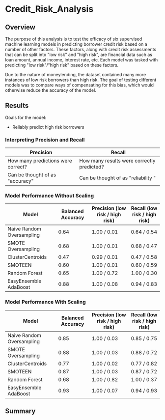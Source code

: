 # Credit_Risk_Analysis
 
## Overview

The purpose of this analysis is to test the efficacy of six supervised machine learning models in predicting borrower credit risk based on a number of other factors. These factors, along with credit risk assessments that can be split into "low risk" and "high risk", are financial data such as loan amount, annual income, interest rate, etc. Each model was tasked with predicting "low risk"/"high risk" based on these factors.

Due to the nature of moneylending, the dataset contained many more instances of low risk borrowers than high risk. The goal of testing different models was to compare ways of compensating for this bias, which would otherwise reduce the accuracy of the model.

## Results

Goals for the model:
- Reliably predict high risk borrowers

### Interpreting Precision and Recall

| Precision | Recall |
| --------- | ------ |
| How many predictions were correct? | How many results were correctly predicted? |
| Can be thought of as "accuracy" | Can be thought of as "reliability " |

### Model Performance Without Scaling

| Model   | Balanced Accuracy | Precision (low risk / high risk) | Recall (low risk / high risk) |
| ------- | ----------------- | -------------------------------- | ----------------------------- |
| Naive Random Oversampling | 0.64 | 1.00 / 0.01 | 0.64 / 0.54 |
| SMOTE Oversampling | 0.68 | 1.00 / 0.01 | 0.68 / 0.47 |
| ClusterCentroids | 0.47 | 0.99 / 0.01 | 0.47 / 0.58 |
| SMOTEEN | 0.60 | 1.00 / 0.01 | 0.60 / 0.59 |
| Random Forest | 0.65 | 1.00 / 0.72 | 1.00 / 0.30 |
| EasyEnsemble AdaBoost | 0.88 | 1.00 / 0.08 | 0.94 / 0.83 |

### Model Performance With Scaling

| Model   | Balanced Accuracy | Precision (low risk / high risk) | Recall (low risk / high risk) |
| ------- | ----------------- | -------------------------------- | ----------------------------- |
| Naive Random Oversampling | 0.85 | 1.00 / 0.03 | 0.85 / 0.75 |
| SMOTE Oversampling | 0.88 | 1.00 / 0.03 | 0.88 / 0.72 |
| ClusterCentroids | 0.77 | 1.00 / 0.02 | 0.77 / 0.82 |
| SMOTEEN | 0.87 | 1.00 / 0.03 | 0.87 / 0.72 |
| Random Forest | 0.68 | 1.00 / 0.82 | 1.00 / 0.37 |
| EasyEnsemble AdaBoost | 0.93 | 1.00 / 0.07 | 0.94 / 0.93 |

## Summary